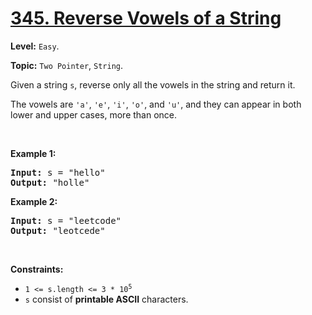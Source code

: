 # [345. Reverse Vowels of a String](https://leetcode.com/problems/reverse-vowels-of-a-string/)

**Level:** `Easy`.

**Topic:** `Two Pointer`, `String`.

<div class="_1l1MA"><p>Given a string <code>s</code>, reverse only all the vowels in the string and return it.</p>

<p>The vowels are <code>'a'</code>, <code>'e'</code>, <code>'i'</code>, <code>'o'</code>, and <code>'u'</code>, and they can appear in both lower and upper cases, more than once.</p>

<p>&nbsp;</p>
<p><strong class="example">Example 1:</strong></p>
<pre><strong>Input:</strong> s = "hello"
<strong>Output:</strong> "holle"
</pre><p><strong class="example">Example 2:</strong></p>
<pre><strong>Input:</strong> s = "leetcode"
<strong>Output:</strong> "leotcede"
</pre>
<p>&nbsp;</p>
<p><strong>Constraints:</strong></p>

<ul>
 <li><code>1 &lt;= s.length &lt;= 3 * 10<sup>5</sup></code></li>
 <li><code>s</code> consist of <strong>printable ASCII</strong> characters.</li>
</ul>
</div>
